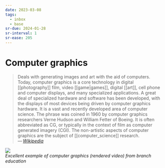 ```yaml
---
date: 2023-03-08
tags:
  - inbox
  - base
sr-due: 2024-01-28
sr-interval: 1
sr-ease: 205
---
```


# Computer graphics

> Deals with generating images and art with the aid of computers. Today,
> computer graphics is a core technology in digital [[photography]] film, video
> [[game|games]], digital [[art]], cell phone and computer displays, and many
> specialized applications. A great deal of specialized hardware and software
> has been developed, with the displays of most devices being driven by computer
> graphics hardware. It is a vast and recently developed area of computer
> science. The phrase was coined in 1960 by computer graphics researchers Verne
> Hudson and William Fetter of Boeing. It is often abbreviated as CG, or
> typically in the context of film as computer generated imagery (CGI). The
> non-artistic aspects of computer graphics are the subject of
> [[computer_science]] research.\
> — <cite>[Wikipedia](https://en.wikipedia.org/wiki/Computer_graphics)</cite>

![](https://www.youtube.com/watch?v=hTpcOmlvCEQ)\
_Excellent example of computer graphics (rendered video) from branch education_

